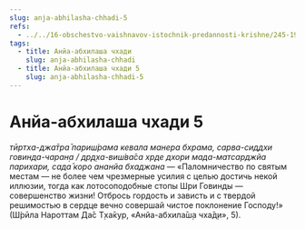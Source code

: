 ```yaml
---
slug: anja-abhilasha-chhadi-5
refs:
  - ../../16-obschestvo-vaishnavov-istochnik-predannosti-krishne/245-1982-01-04-c-obshhenie-s-vajshnavami-daruet-podlinnoe-vospriyatie-bozhestva.md
tags:
  - title: Анйа-абхилаша чхади
    slug: anja-abhilasha-chhadi
  - title: Анйа-абхилаша чхади 5
    slug: anja-abhilasha-chhadi-5
---
```


# Анйа-абхилаша чхади 5

*тӣртха-джа̄тра̄ париш́рама кевала манера бхрама, сарва-сиддхи говинда-чаран̣а / др̣д̣ха-виш́ва̄са хр̣де дхори мада-матсарджйа парихари, сада̄ коро ананйа бхаджана* — «Паломничество по святым местам — не более чем чрезмерные усилия с целью достичь некой иллюзии, тогда как лотосоподобные стопы Шри Говинды — совершенство жизни! Отбрось гордость и зависть и с твердой решимостью в сердце вечно совершай чистое поклонение Господу!» (Ш́рӣла Нароттам Да̄с Т̣ха̄кур, «Анйа-абхила̄ш̣а чха̄д̣и», 5).

